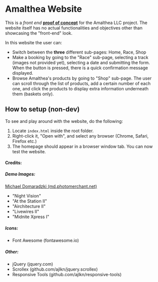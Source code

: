 # Amalthea Website
This is a *front end* <u>**proof of concept**</u> for the Amalthea LLC project. The website itself has no actual functionalities and objectives other than showcasing the "front-end" look.

In this website the user can:
* Switch between the **three** different sub-pages: Home, Race, Shop
* Make a booking by going to the "Race" sub-page, selecting a track (images not provided yet), selecting a date and submitting the form. When the button is pressed, there is a quick confirmation message displayed.
* Browse Amalthea's products by going to "Shop" sub-page. The user can scroll through the list of products, add a certain number of each one, and click the products to display extra information underneath them (baskets only).

## How to setup (non-dev)
To see and play around with the website, do the following:
1. Locate `index.html` inside the root folder.
2. Right-click it, "Open with", and select any browser (Chrome, Safari, Firefox etc.)
3. The homepage should appear in a browser window tab. You can now test the website.

#### Credits:

##### Demo Images:
<u>Michael Domaradzki (md.photomerchant.net)</u>
	
* "Night Vision"
* "At the Station II"
* "Airchitecture II"
* "Livewires II"
* "Midnite Xpress I"

##### Icons:
* Font Awesome (fontawesome.io)

##### Other:
* jQuery (jquery.com)
* Scrollex (github.com/ajlkn/jquery.scrollex)
*  Responsive Tools (github.com/ajlkn/responsive-tools)